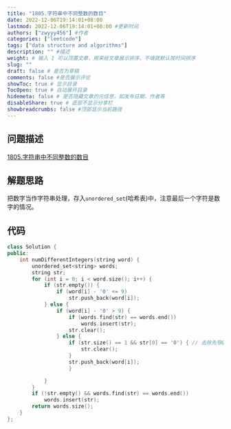 ```yaml
---
title: "1805.字符串中不同整数的数目"
date: 2022-12-06T19:14:01+08:00
lastmod: 2022-12-06T19:14:01+08:00 #更新时间
authors: ["zwyyy456"] #作者
categories: ["leetcode"]
tags: ["data structure and algorithms"]
description: "" #描述
weight: # 输入 1 可以顶置文章，用来给文章展示排序，不填就默认按时间排序
slug: ""
draft: false # 是否为草稿
comments: false #是否展示评论
showToc: true # 显示目录
TocOpen: true # 自动展开目录
hidemeta: false # 是否隐藏文章的元信息，如发布日期、作者等
disableShare: true # 底部不显示分享栏
showbreadcrumbs: false #顶部显示当前路径
---
```

## 问题描述
[1805.字符串中不同整数的数目](https://leetcode.cn/problems/number-of-different-integers-in-a-string/)

## 解题思路
把数字当作字符串处理，存入`unordered_set`(哈希表)中，注意最后一个字符是数字的情况。

## 代码
```cpp
class Solution {
public:
    int numDifferentIntegers(string word) {
        unordered_set<string> words;
        string str;
        for (int i = 0; i < word.size(); i++) {
            if (str.empty()) {
                if (word[i] - '0' <= 9)
                    str.push_back(word[i]);
            } else {
                if (word[i] - '0' > 9) {
                    if (words.find(str) == words.end())
                        words.insert(str);
                    str.clear();
                } else {
                    if (str.size() == 1 && str[0] == '0') { // 去除先导0
                        str.clear();
                    }
                    str.push_back(word[i]);
                    }

            }
        }
        if (!str.empty() && words.find(str) == words.end())
            words.insert(str);
        return words.size();
    }
};
```

